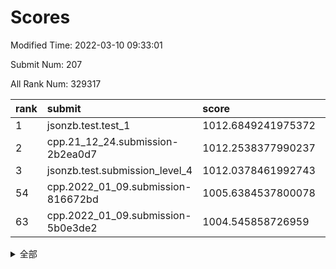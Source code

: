 # Scores

Modified Time: 2022-03-10 09:33:01

Submit Num: 207

All Rank Num: 329317

| rank |               submit               |       score        |       sigma        | pk_num |
| :--- | :--------------------------------- | :----------------- | :----------------- | :----- |
| 1    | jsonzb.test.test_1                 | 1012.6849241975372 | 0.7808734643605121 | 6365   |
| 2    | cpp.21_12_24.submission-2b2ea0d7   | 1012.2538377990237 | 0.7828103977972682 | 6364   |
| 3    | jsonzb.test.submission_level_4     | 1012.0378461992743 | 0.7931919575261273 | 6367   |
| 54   | cpp.2022_01_09.submission-816672bd | 1005.6384537800078 | 0.7131978731282257 | 6368   |
| 63   | cpp.2022_01_09.submission-5b0e3de2 | 1004.545858726959  | 0.7208859296151588 | 6365   |


<details>
<summary>全部</summary>

| rank |                 submit                 |       score        |       sigma        | pk_num |
| :--- | :------------------------------------- | :----------------- | :----------------- | :----- |
| 1    | jsonzb.test.test_1                     | 1012.6849241975372 | 0.7808734643605121 | 6365   |
| 2    | cpp.21_12_24.submission-2b2ea0d7       | 1012.2538377990237 | 0.7828103977972682 | 6364   |
| 3    | jsonzb.test.submission_level_4         | 1012.0378461992743 | 0.7931919575261273 | 6367   |
| 4    | gobigger.level_3.submission_level_3_46 | 1011.9992967364551 | 0.7672145219107696 | 6361   |
| 5    | gobigger.level_3.submission_level_3_5  | 1011.3954732209363 | 0.8017181789150089 | 6359   |
| 6    | gobigger.level_3.submission_level_3_25 | 1010.7358242603954 | 0.7855240952947907 | 6361   |
| 7    | gobigger.level_3.submission_level_3_17 | 1010.7034387760832 | 0.7589145896427445 | 6362   |
| 8    | gobigger.level_3.submission_level_3_1  | 1010.6819793253109 | 0.7510422063854864 | 6360   |
| 9    | gobigger.level_3.submission_level_3_23 | 1010.6573474451963 | 0.7690979532895625 | 6365   |
| 10   | gobigger.level_3.submission_level_3_16 | 1010.6418175114686 | 0.7580532568866686 | 6361   |
| 11   | gobigger.level_3.submission_level_3_39 | 1010.5519527371501 | 0.760779833936595  | 6361   |
| 12   | gobigger.level_3.submission_level_3_43 | 1010.540699414642  | 0.7554945235944548 | 6361   |
| 13   | gobigger.level_3.submission_level_3_12 | 1010.4188340850511 | 0.7648275445993048 | 6361   |
| 14   | gobigger.level_3.submission_level_3_14 | 1010.3595360724851 | 0.7828437137452348 | 6357   |
| 15   | gobigger.level_3.submission_level_3_0  | 1010.298530780105  | 0.7559821855811832 | 6362   |
| 16   | gobigger.level_3.submission_level_3_37 | 1010.2678002529717 | 0.7789448740862803 | 6367   |
| 17   | gobigger.level_3.submission_level_3_27 | 1010.2305740509718 | 0.761029377327945  | 6363   |
| 18   | gobigger.level_3.submission_level_3_49 | 1010.1972920348288 | 0.7481190017816046 | 6361   |
| 19   | gobigger.level_3.submission_level_3_20 | 1010.1850292620035 | 0.7808614968327761 | 6363   |
| 20   | gobigger.level_3.submission_level_3_4  | 1010.1440561986078 | 0.7749197518446682 | 6363   |
| 21   | gobigger.level_3.submission_level_3_10 | 1010.1124965482753 | 0.745913292930511  | 6362   |
| 22   | gobigger.level_3.submission_level_3_13 | 1010.1053998611748 | 0.7637301975050692 | 6359   |
| 23   | gobigger.level_3.submission_level_3_9  | 1010.0995446895956 | 0.7506413019587445 | 6365   |
| 24   | gobigger.level_3.submission_level_3_28 | 1010.0961727690349 | 0.7415192252653694 | 6366   |
| 25   | gobigger.level_3.submission_level_3_29 | 1009.9998178500806 | 0.7580942276525926 | 6362   |
| 26   | gobigger.level_3.submission_level_3_2  | 1009.9862051854859 | 0.7924887531832311 | 6367   |
| 27   | gobigger.level_3.submission_level_3_35 | 1009.9823069371729 | 0.7364018716661548 | 6362   |
| 28   | gobigger.level_3.submission_level_3_6  | 1009.8929700382861 | 0.7639993354516234 | 6360   |
| 29   | gobigger.level_3.submission_level_3_31 | 1009.8871529709074 | 0.7444942989371185 | 6356   |
| 30   | gobigger.level_3.submission_level_3_36 | 1009.8316472922204 | 0.7556554543682794 | 6366   |
| 31   | gobigger.level_3.submission_level_3_15 | 1009.7889983136287 | 0.7668183119219643 | 6366   |
| 32   | gobigger.level_3.submission_level_3_24 | 1009.7686861352914 | 0.7646149627490378 | 6361   |
| 33   | gobigger.level_3.submission_level_3_26 | 1009.7542070527029 | 0.7349853307237753 | 6365   |
| 34   | gobigger.level_3.submission_level_3_47 | 1009.7470034322241 | 0.7390465909375502 | 6364   |
| 35   | gobigger.level_3.submission_level_3_48 | 1009.6722234001494 | 0.7630837686032482 | 6361   |
| 36   | gobigger.level_3.submission_level_3_33 | 1009.6299638490451 | 0.7488037215696896 | 6358   |
| 37   | gobigger.level_3.submission_level_3_38 | 1009.5487210331718 | 0.7478908610633209 | 6363   |
| 38   | gobigger.level_3.submission_level_3_22 | 1009.5270413771118 | 0.7430129913675371 | 6361   |
| 39   | gobigger.level_3.submission_level_3_21 | 1009.3253007847203 | 0.7622443877254226 | 6364   |
| 40   | gobigger.level_3.submission_level_3_41 | 1009.1410841808093 | 0.7589973835716569 | 6364   |
| 41   | gobigger.level_3.submission_level_3_44 | 1009.1055745691735 | 0.7584542689021901 | 6358   |
| 42   | gobigger.level_3.submission_level_3_19 | 1009.1024889578393 | 0.7500140147321774 | 6368   |
| 43   | gobigger.level_3.submission_level_3_32 | 1009.0927009451616 | 0.7432462042991911 | 6366   |
| 44   | gobigger.level_3.submission_level_3_7  | 1009.0886363601061 | 0.747263652515514  | 6363   |
| 45   | gobigger.level_3.submission_level_3_18 | 1008.9847899914904 | 0.7519756095706618 | 6368   |
| 46   | gobigger.level_3.submission_level_3_30 | 1008.9045937631458 | 0.7559824249526597 | 6365   |
| 47   | gobigger.level_3.submission_level_3_45 | 1008.8640136987677 | 0.7560471746539364 | 6366   |
| 48   | gobigger.level_3.submission_level_3_34 | 1008.8245358861956 | 0.7387457923030102 | 6364   |
| 49   | gobigger.level_3.submission_level_3_8  | 1008.7760558828617 | 0.7520586993846172 | 6367   |
| 50   | gobigger.level_3.submission_level_3_40 | 1008.6826260260307 | 0.7504458237604286 | 6362   |
| 51   | gobigger.level_3.submission_level_3_3  | 1008.6417810800014 | 0.7548958804781534 | 6365   |
| 52   | gobigger.level_3.submission_level_3_42 | 1008.5608433735694 | 0.7367758744320301 | 6364   |
| 53   | gobigger.level_3.submission_level_3_11 | 1008.2508111528266 | 0.7331937313764161 | 6367   |
| 54   | cpp.2022_01_09.submission-816672bd     | 1005.6384537800078 | 0.7131978731282257 | 6368   |
| 55   | gobigger.level_1.submission_level_1_19 | 1005.2688509258371 | 0.7165968576652347 | 6363   |
| 56   | gobigger.level_1.submission_level_1_39 | 1005.2468505913422 | 0.7163072487677611 | 6360   |
| 57   | gobigger.level_1.submission_level_1_6  | 1005.1124743174836 | 0.714686331925666  | 6363   |
| 58   | gobigger.level_1.submission_level_1_26 | 1004.9270716604675 | 0.7324439287753006 | 6357   |
| 59   | gobigger.level_1.submission_level_1_2  | 1004.7497820892532 | 0.721265358885136  | 6362   |
| 60   | gobigger.level_1.submission_level_1_16 | 1004.6697964281964 | 0.7166896726821591 | 6368   |
| 61   | gobigger.level_1.submission_level_1_48 | 1004.5514759285761 | 0.7104462868730771 | 6362   |
| 62   | gobigger.level_1.submission_level_1_18 | 1004.5485782624064 | 0.7080934322927369 | 6363   |
| 63   | cpp.2022_01_09.submission-5b0e3de2     | 1004.545858726959  | 0.7208859296151588 | 6365   |
| 64   | gobigger.level_1.submission_level_1_10 | 1004.4621335206316 | 0.7378785753599737 | 6358   |
| 65   | gobigger.level_1.submission_level_1_46 | 1004.4274045535228 | 0.7230850833485702 | 6361   |
| 66   | gobigger.level_1.submission_level_1_12 | 1004.3800801229469 | 0.7153199565997278 | 6366   |
| 67   | gobigger.level_1.submission_level_1_29 | 1004.3440482377418 | 0.7150734492621531 | 6360   |
| 68   | gobigger.level_1.submission_level_1_37 | 1004.2800735231838 | 0.721979562165951  | 6360   |
| 69   | gobigger.level_1.submission_level_1_27 | 1004.0876520036057 | 0.7211129003798253 | 6364   |
| 70   | gobigger.level_1.submission_level_1_7  | 1004.0395289913868 | 0.7089794879115618 | 6365   |
| 71   | gobigger.level_1.submission_level_1_32 | 1004.0055115970516 | 0.7174938161080711 | 6362   |
| 72   | gobigger.level_1.submission_level_1_9  | 1003.9629925433355 | 0.7097967614755187 | 6363   |
| 73   | gobigger.level_1.submission_level_1_11 | 1003.9131864126397 | 0.7243394238066059 | 6369   |
| 74   | gobigger.level_1.submission_level_1_21 | 1003.8608750726813 | 0.7150707905164916 | 6362   |
| 75   | gobigger.level_1.submission_level_1_4  | 1003.7512624042715 | 0.7151866997878592 | 6363   |
| 76   | gobigger.level_1.submission_level_1_41 | 1003.6052565685086 | 0.7164258488279437 | 6364   |
| 77   | gobigger.level_1.submission_level_1_31 | 1003.5726908430662 | 0.7142957401060218 | 6363   |
| 78   | gobigger.level_1.submission_level_1_38 | 1003.5539187401864 | 0.723185714579303  | 6365   |
| 79   | gobigger.level_1.submission_level_1_20 | 1003.4772571634682 | 0.7088116550852187 | 6364   |
| 80   | gobigger.level_1.submission_level_1_45 | 1003.4770606057299 | 0.7268714616569395 | 6367   |
| 81   | gobigger.level_1.submission_level_1_28 | 1003.3558550412474 | 0.7119984089580466 | 6366   |
| 82   | gobigger.level_1.submission_level_1_49 | 1003.3460357372421 | 0.7078269233423806 | 6367   |
| 83   | gobigger.level_1.submission_level_1_35 | 1003.2622357093737 | 0.7236453044071625 | 6362   |
| 84   | gobigger.level_1.submission_level_1_44 | 1003.256520808556  | 0.7176541500521563 | 6368   |
| 85   | gobigger.level_1.submission_level_1_14 | 1003.2123317943333 | 0.7269167030237749 | 6367   |
| 86   | gobigger.level_1.submission_level_1_42 | 1003.1779832317648 | 0.7110960923239882 | 6360   |
| 87   | gobigger.level_1.submission_level_1_30 | 1003.1580747101543 | 0.7052192864046226 | 6367   |
| 88   | gobigger.level_1.submission_level_1_15 | 1003.1028660810446 | 0.7201888828495584 | 6367   |
| 89   | gobigger.level_1.submission_level_1_1  | 1003.062886975913  | 0.710568037615482  | 6360   |
| 90   | gobigger.level_1.submission_level_1_47 | 1003.0432276253716 | 0.7177840232891524 | 6362   |
| 91   | gobigger.level_1.submission_level_1_13 | 1002.9993923469941 | 0.7168084881118711 | 6363   |
| 92   | gobigger.level_1.submission_level_1_23 | 1002.9491895729419 | 0.7075883814128814 | 6364   |
| 93   | gobigger.level_1.submission_level_1_33 | 1002.9451328111447 | 0.7058150926304873 | 6361   |
| 94   | gobigger.level_1.submission_level_1_17 | 1002.8572430213892 | 0.7143881916392325 | 6364   |
| 95   | gobigger.level_1.submission_level_1_40 | 1002.8282583320595 | 0.7206284837846098 | 6363   |
| 96   | gobigger.level_1.submission_level_1_5  | 1002.7456445343997 | 0.7134564655838834 | 6360   |
| 97   | gobigger.level_1.submission_level_1_8  | 1002.7445944437462 | 0.7174930469235236 | 6366   |
| 98   | gobigger.level_1.submission_level_1_36 | 1002.6641126140868 | 0.7107070920941816 | 6360   |
| 99   | gobigger.level_1.submission_level_1_34 | 1002.6601111782558 | 0.7221788417999521 | 6367   |
| 100  | gobigger.level_1.submission_level_1_0  | 1002.6423465711615 | 0.7057121385753491 | 6364   |
| 101  | gobigger.level_1.submission_level_1_22 | 1002.4687172985103 | 0.7215160083532698 | 6363   |
| 102  | gobigger.level_1.submission_level_1_43 | 1002.3210115136492 | 0.7069504829358458 | 6360   |
| 103  | gobigger.level_1.submission_level_1_25 | 1002.0169220161744 | 0.7186930175063571 | 6367   |
| 104  | gobigger.level_1.submission_level_1_24 | 1001.9653496338584 | 0.7086637500027392 | 6367   |
| 105  | gobigger.level_1.submission_level_1_3  | 1001.5504495763561 | 0.7151005959433772 | 6361   |
| 106  | gobigger.random.submission_random_35   | 997.0320929051189  | 0.7212701040823855 | 6366   |
| 107  | gobigger.random.submission_random_23   | 996.8626126700789  | 0.722977700728712  | 6369   |
| 108  | gobigger.random.submission_random_4    | 996.8148761028251  | 0.7033819867233174 | 6370   |
| 109  | gobigger.random.submission_random_26   | 996.7770465047842  | 0.6992272010536035 | 6368   |
| 110  | gobigger.random.submission_random_11   | 996.7545187708638  | 0.7079792966360859 | 6367   |
| 111  | gobigger.random.submission_random_48   | 996.7143278538995  | 0.6999558481888067 | 6364   |
| 112  | gobigger.random.submission_random_22   | 996.6258543237959  | 0.7005094122929756 | 6365   |
| 113  | gobigger.random.submission_random_46   | 996.5990179359467  | 0.7068584680336201 | 6365   |
| 114  | gobigger.random.submission_random_5    | 996.5840223460403  | 0.7129934131193378 | 6367   |
| 115  | gobigger.random.submission_random_32   | 996.5420600712984  | 0.7048187780967932 | 6369   |
| 116  | gobigger.random.submission_random_25   | 996.446530321309   | 0.7180857441588533 | 6366   |
| 117  | gobigger.random.submission_random_19   | 996.3999650525059  | 0.7152327981315704 | 6363   |
| 118  | gobigger.random.submission_random_13   | 996.3650022544795  | 0.7013554502134679 | 6369   |
| 119  | gobigger.random.submission_random_6    | 996.3439854539972  | 0.7228372081250113 | 6363   |
| 120  | gobigger.random.submission_random_49   | 996.2989629599817  | 0.7259175104976661 | 6368   |
| 121  | gobigger.random.submission_random_44   | 996.2734129242812  | 0.7095114407890762 | 6358   |
| 122  | gobigger.random.submission_random_16   | 996.2533362333455  | 0.7073525011847017 | 6369   |
| 123  | gobigger.random.submission_random_47   | 996.1998780054006  | 0.7096408982218011 | 6361   |
| 124  | gobigger.random.submission_random_8    | 996.177175238109   | 0.7103120851349718 | 6365   |
| 125  | gobigger.random.submission_random_27   | 996.1708266724154  | 0.7161016466036473 | 6368   |
| 126  | gobigger.random.submission_random_34   | 996.1623847873919  | 0.7285253432013317 | 6365   |
| 127  | gobigger.random.submission_random_18   | 996.1620481032892  | 0.7030848690731806 | 6367   |
| 128  | gobigger.random.submission_random_45   | 996.1109231735229  | 0.7023835097227169 | 6365   |
| 129  | gobigger.random.submission_random_3    | 996.0974068673913  | 0.7091374581776302 | 6366   |
| 130  | gobigger.random.submission_random_14   | 996.0861932470385  | 0.7128505762910647 | 6368   |
| 131  | gobigger.random.submission_random_7    | 996.0703631579778  | 0.7112260324617454 | 6361   |
| 132  | gobigger.random.submission_random_30   | 996.0598627699657  | 0.7184893539402384 | 6363   |
| 133  | gobigger.random.submission_random_38   | 996.0342744566713  | 0.7160051451223397 | 6357   |
| 134  | gobigger.random.submission_random_31   | 996.0103240815619  | 0.7014470534565694 | 6365   |
| 135  | gobigger.random.submission_random_15   | 995.9603603523734  | 0.7161535815448985 | 6368   |
| 136  | gobigger.random.submission_random_42   | 995.928975702959   | 0.7094860883570282 | 6363   |
| 137  | gobigger.random.submission_random_12   | 995.89748502055    | 0.7110092331905808 | 6363   |
| 138  | gobigger.random.submission_random_29   | 995.8947332505904  | 0.7054862150638493 | 6365   |
| 139  | gobigger.random.submission_random_17   | 995.880853022194   | 0.7090085250481868 | 6366   |
| 140  | gobigger.random.submission_random_33   | 995.80044749172    | 0.7027852934218144 | 6364   |
| 141  | gobigger.random.submission_random_43   | 995.7765478708874  | 0.7026179715908426 | 6364   |
| 142  | gobigger.random.submission_random_24   | 995.636624839755   | 0.7204760058262372 | 6359   |
| 143  | gobigger.random.submission_random_40   | 995.586781452049   | 0.707262150954185  | 6363   |
| 144  | gobigger.random.submission_random_0    | 995.5631716722465  | 0.7081154443777318 | 6363   |
| 145  | gobigger.random.submission_random_1    | 995.5499707895732  | 0.72213905502144   | 6361   |
| 146  | gobigger.random.submission_random_10   | 995.3999156425724  | 0.7113995211890615 | 6362   |
| 147  | gobigger.random.submission_random_2    | 995.3438195445865  | 0.702183567537781  | 6366   |
| 148  | gobigger.random.submission_random_41   | 995.3433681104106  | 0.7035693222833207 | 6363   |
| 149  | gobigger.random.submission_random_20   | 995.3240082513271  | 0.7155342941993798 | 6365   |
| 150  | gobigger.random.submission_random_28   | 995.1444587528008  | 0.7153465547906511 | 6364   |
| 151  | gobigger.random.submission_random_36   | 995.1256658420303  | 0.7075085346535878 | 6363   |
| 152  | gobigger.random.submission_random_39   | 995.1197451918905  | 0.7030358733767205 | 6363   |
| 153  | gobigger.random.submission_random_37   | 995.0152175358073  | 0.706698742151492  | 6366   |
| 154  | gobigger.random.submission_random_21   | 994.7820903985339  | 0.710782107062631  | 6361   |
| 155  | gobigger.random.submission_random_9    | 994.6353978266578  | 0.7110005135099767 | 6362   |
| 156  | gobigger.level_2.submission_level_2_32 | 994.2720490912064  | 0.7386974048027425 | 6365   |
| 157  | gobigger.level_2.submission_level_2_49 | 994.2095449620916  | 0.7274895893071791 | 6369   |
| 158  | gobigger.level_2.submission_level_2_41 | 993.9272852622915  | 0.7345664244796724 | 6364   |
| 159  | gobigger.level_2.submission_level_2_44 | 993.5540412153538  | 0.7285737464252167 | 6359   |
| 160  | gobigger.level_2.submission_level_2_7  | 993.421410172928   | 0.7222205219194898 | 6364   |
| 161  | gobigger.level_2.submission_level_2_8  | 993.3029979081228  | 0.7420950714815999 | 6362   |
| 162  | gobigger.level_2.submission_level_2_4  | 993.2437680868536  | 0.7309783761483183 | 6360   |
| 163  | gobigger.level_2.submission_level_2_34 | 993.1778870604583  | 0.7333898879064701 | 6365   |
| 164  | gobigger.level_2.submission_level_2_18 | 993.1500221157776  | 0.7265860160666148 | 6365   |
| 165  | gobigger.level_2.submission_level_2_3  | 993.0542035037524  | 0.7510784479047534 | 6364   |
| 166  | gobigger.level_2.submission_level_2_27 | 993.0260150307084  | 0.7379863804743076 | 6364   |
| 167  | gobigger.level_2.submission_level_2_33 | 992.9995646341541  | 0.7408814174146185 | 6357   |
| 168  | gobigger.level_2.submission_level_2_48 | 992.8650236602198  | 0.7388290257153348 | 6358   |
| 169  | gobigger.level_2.submission_level_2_26 | 992.7943932404023  | 0.7441455625765192 | 6365   |
| 170  | gobigger.level_2.submission_level_2_10 | 992.6540577639944  | 0.7360652337434317 | 6365   |
| 171  | gobigger.level_2.submission_level_2_12 | 992.5371877985707  | 0.7277916891290502 | 6364   |
| 172  | gobigger.level_2.submission_level_2_16 | 992.5367987522046  | 0.7414674399395529 | 6362   |
| 173  | gobigger.level_2.submission_level_2_38 | 992.50461007437    | 0.7442823817201657 | 6363   |
| 174  | gobigger.level_2.submission_level_2_5  | 992.4218278443899  | 0.7378578057937252 | 6361   |
| 175  | gobigger.level_2.submission_level_2_36 | 992.3046512874008  | 0.7582565102058401 | 6368   |
| 176  | gobigger.level_2.submission_level_2_24 | 992.2431293539245  | 0.7308516234620659 | 6363   |
| 177  | gobigger.level_2.submission_level_2_1  | 992.1866605431543  | 0.7484965593922448 | 6362   |
| 178  | gobigger.level_2.submission_level_2_20 | 992.1022423840385  | 0.7539802770384955 | 6362   |
| 179  | gobigger.level_2.submission_level_2_21 | 992.0024496006315  | 0.7554303511849476 | 6366   |
| 180  | gobigger.level_2.submission_level_2_2  | 992.0019293854558  | 0.7433823030552769 | 6368   |
| 181  | gobigger.level_2.submission_level_2_40 | 991.8933037440275  | 0.7579818939510078 | 6364   |
| 182  | gobigger.level_2.submission_level_2_39 | 991.8056287086796  | 0.7649175232850263 | 6365   |
| 183  | gobigger.level_2.submission_level_2_14 | 991.7919903411262  | 0.7537538719784921 | 6364   |
| 184  | gobigger.level_2.submission_level_2_30 | 991.7873612395429  | 0.7337666923916578 | 6362   |
| 185  | gobigger.level_2.submission_level_2_9  | 991.7586368962668  | 0.7526729662308878 | 6358   |
| 186  | gobigger.level_2.submission_level_2_22 | 991.7437019596513  | 0.7422553675960323 | 6364   |
| 187  | gobigger.level_2.submission_level_2_31 | 991.7365365897755  | 0.7465418298618922 | 6363   |
| 188  | gobigger.level_2.submission_level_2_19 | 991.6085385302363  | 0.7605707844029156 | 6358   |
| 189  | gobigger.level_2.submission_level_2_46 | 991.5616492197694  | 0.7532378816461521 | 6364   |
| 190  | gobigger.level_2.submission_level_2_43 | 991.499065639839   | 0.7494832618080322 | 6360   |
| 191  | gobigger.level_2.submission_level_2_6  | 991.3926258879616  | 0.7563849270136608 | 6371   |
| 192  | gobigger.level_2.submission_level_2_35 | 991.3265967536148  | 0.7413375721357502 | 6368   |
| 193  | gobigger.level_2.submission_level_2_45 | 991.3155958448716  | 0.7370674557273778 | 6363   |
| 194  | gobigger.level_2.submission_level_2_47 | 991.2840238177772  | 0.757664000657633  | 6360   |
| 195  | gobigger.level_2.submission_level_2_11 | 991.1366315861619  | 0.7754495238651917 | 6366   |
| 196  | gobigger.level_2.submission_level_2_25 | 991.111801129482   | 0.7631162512181654 | 6363   |
| 197  | gobigger.level_2.submission_level_2_23 | 990.8874435178114  | 0.7530413496898462 | 6366   |
| 198  | gobigger.level_2.submission_level_2_29 | 990.8791894025574  | 0.7671093450357871 | 6361   |
| 199  | gobigger.level_2.submission_level_2_0  | 990.8764034307544  | 0.7577052253357635 | 6362   |
| 200  | gobigger.level_2.submission_level_2_17 | 990.5211021711809  | 0.7797774436997494 | 6366   |
| 201  | gobigger.level_2.submission_level_2_37 | 990.2527718874169  | 0.7718984924286711 | 6362   |
| 202  | gobigger.level_2.submission_level_2_42 | 990.1624476513024  | 0.7741391465013753 | 6364   |
| 203  | gobigger.level_2.submission_level_2_28 | 990.0430873851221  | 0.7620810853103835 | 6367   |
| 204  | gobigger.level_2.submission_level_2_13 | 990.0217539984092  | 0.7598600967610617 | 6359   |
| 205  | gobigger.level_2.submission_level_2_15 | 989.4111511509999  | 0.7722529047678781 | 6371   |
| 206  | gobigger.none.submission_none_0        | 977.8576471156528  | 1.2552131520118006 | 6364   |
| 207  | gobigger.none.submission_none_1        | 975.7782619665601  | 1.4047583612952765 | 6358   |

</details>